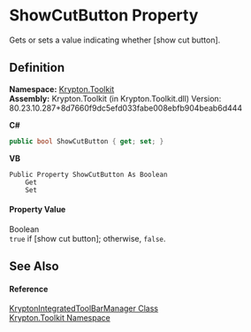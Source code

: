 # ShowCutButton Property


Gets or sets a value indicating whether [show cut button].



## Definition
**Namespace:** <a href="79d2eac2-21f4-54ff-7552-b20c33c30600.md">Krypton.Toolkit</a>  
**Assembly:** Krypton.Toolkit (in Krypton.Toolkit.dll) Version: 80.23.10.287+8d7660f9dc5efd033fabe008ebfb904beab6d444

**C#**
``` C#
public bool ShowCutButton { get; set; }
```
**VB**
``` VB
Public Property ShowCutButton As Boolean
	Get
	Set
```



#### Property Value
Boolean  
`true` if [show cut button]; otherwise, `false`.

## See Also


#### Reference
<a href="4b9cc24d-edc4-08dd-52a4-dabaf98bcaa2.md">KryptonIntegratedToolBarManager Class</a>  
<a href="79d2eac2-21f4-54ff-7552-b20c33c30600.md">Krypton.Toolkit Namespace</a>  
